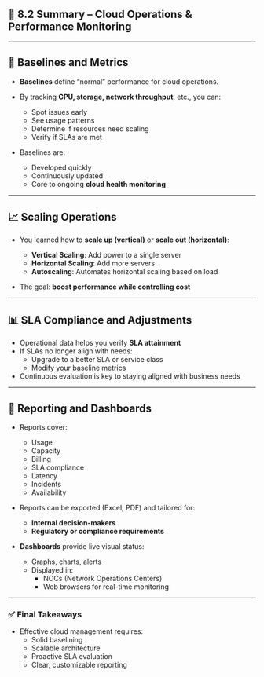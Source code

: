 ## 📘 8.2 Summary – Cloud Operations & Performance Monitoring

---

## 🧱 Baselines and Metrics

- **Baselines** define “normal” performance for cloud operations.
- By tracking **CPU, storage, network throughput**, etc., you can:
  - Spot issues early
  - See usage patterns
  - Determine if resources need scaling
  - Verify if SLAs are met

- Baselines are:
  - Developed quickly
  - Continuously updated
  - Core to ongoing **cloud health monitoring**

---

## 📈 Scaling Operations

- You learned how to **scale up (vertical)** or **scale out (horizontal)**:
  - **Vertical Scaling**: Add power to a single server
  - **Horizontal Scaling**: Add more servers
  - **Autoscaling**: Automates horizontal scaling based on load

- The goal: **boost performance while controlling cost**

---

## 📊 SLA Compliance and Adjustments

- Operational data helps you verify **SLA attainment**
- If SLAs no longer align with needs:
  - Upgrade to a better SLA or service class
  - Modify your baseline metrics
- Continuous evaluation is key to staying aligned with business needs

---

## 🧾 Reporting and Dashboards

- Reports cover:
  - Usage
  - Capacity
  - Billing
  - SLA compliance
  - Latency
  - Incidents
  - Availability

- Reports can be exported (Excel, PDF) and tailored for:
  - **Internal decision-makers**
  - **Regulatory or compliance requirements**

- **Dashboards** provide live visual status:
  - Graphs, charts, alerts
  - Displayed in:
    - NOCs (Network Operations Centers)
    - Web browsers for real-time monitoring

---

### ✅ Final Takeaways

- Effective cloud management requires:
  - Solid baselining
  - Scalable architecture
  - Proactive SLA evaluation
  - Clear, customizable reporting
